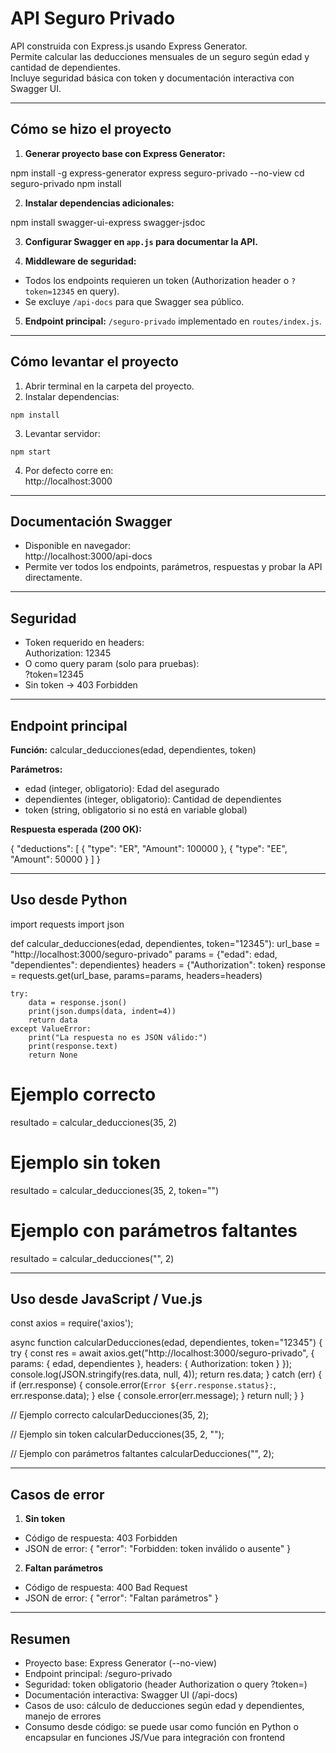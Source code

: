 # API Seguro Privado

API construida con Express.js usando Express Generator.  
Permite calcular las deducciones mensuales de un seguro según edad y cantidad de dependientes.  
Incluye seguridad básica con token y documentación interactiva con Swagger UI.

---

## Cómo se hizo el proyecto

1. **Generar proyecto base con Express Generator:**

  npm install -g express-generator
  express seguro-privado --no-view
  cd seguro-privado
  npm install

2. **Instalar dependencias adicionales:**

  npm install swagger-ui-express swagger-jsdoc

3. **Configurar Swagger en `app.js` para documentar la API.**

4. **Middleware de seguridad:**
  - Todos los endpoints requieren un token (Authorization header o `?token=12345` en query).
  - Se excluye `/api-docs` para que Swagger sea público.

5. **Endpoint principal:** `/seguro-privado` implementado en `routes/index.js`.

---

## Cómo levantar el proyecto

1. Abrir terminal en la carpeta del proyecto.
2. Instalar dependencias:

  `npm install`

3. Levantar servidor:

  `npm start`

4. Por defecto corre en:  
  http://localhost:3000

---

## Documentación Swagger

- Disponible en navegador:  
  http://localhost:3000/api-docs
- Permite ver todos los endpoints, parámetros, respuestas y probar la API directamente.

---

## Seguridad

- Token requerido en headers:  
  Authorization: 12345
- O como query param (solo para pruebas):  
  ?token=12345
- Sin token → 403 Forbidden

---

## Endpoint principal

**Función:** calcular_deducciones(edad, dependientes, token)

**Parámetros:**
- edad (integer, obligatorio): Edad del asegurado
- dependientes (integer, obligatorio): Cantidad de dependientes
- token (string, obligatorio si no está en variable global)

**Respuesta esperada (200 OK):**

{
  "deductions": [
    { "type": "ER", "Amount": 100000 },
    { "type": "EE", "Amount": 50000 }
  ]
}

---

## Uso desde Python

import requests
import json

def calcular_deducciones(edad, dependientes, token="12345"):
    url_base = "http://localhost:3000/seguro-privado"
    params = {"edad": edad, "dependientes": dependientes}
    headers = {"Authorization": token}
    response = requests.get(url_base, params=params, headers=headers)
    
    try:
        data = response.json()
        print(json.dumps(data, indent=4))
        return data
    except ValueError:
        print("La respuesta no es JSON válido:")
        print(response.text)
        return None

# Ejemplo correcto
resultado = calcular_deducciones(35, 2)

# Ejemplo sin token
resultado = calcular_deducciones(35, 2, token="")

# Ejemplo con parámetros faltantes
resultado = calcular_deducciones("", 2)

---

## Uso desde JavaScript / Vue.js

const axios = require('axios');

async function calcularDeducciones(edad, dependientes, token="12345") {
    try {
        const res = await axios.get("http://localhost:3000/seguro-privado", {
            params: { edad, dependientes },
            headers: { Authorization: token }
        });
        console.log(JSON.stringify(res.data, null, 4));
        return res.data;
    } catch (err) {
        if (err.response) {
            console.error(`Error ${err.response.status}:`, err.response.data);
        } else {
            console.error(err.message);
        }
        return null;
    }
}

// Ejemplo correcto
calcularDeducciones(35, 2);

// Ejemplo sin token
calcularDeducciones(35, 2, "");

// Ejemplo con parámetros faltantes
calcularDeducciones("", 2);

---

## Casos de error

1. **Sin token**
  - Código de respuesta: 403 Forbidden
  - JSON de error:
    {
      "error": "Forbidden: token inválido o ausente"
    }

2. **Faltan parámetros**
  - Código de respuesta: 400 Bad Request
  - JSON de error:
    {
      "error": "Faltan parámetros"
    }

---

## Resumen

- Proyecto base: Express Generator (--no-view)
- Endpoint principal: /seguro-privado
- Seguridad: token obligatorio (header Authorization o query ?token=)
- Documentación interactiva: Swagger UI (/api-docs)
- Casos de uso: cálculo de deducciones según edad y dependientes, manejo de errores
- Consumo desde código: se puede usar como función en Python o encapsular en funciones JS/Vue para integración con frontend
